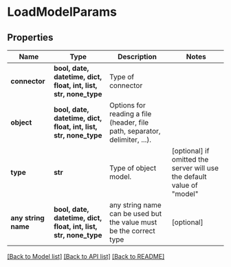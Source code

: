 # LoadModelParams


## Properties
Name | Type | Description | Notes
------------ | ------------- | ------------- | -------------
**connector** | **bool, date, datetime, dict, float, int, list, str, none_type** | Type of connector | 
**object** | **bool, date, datetime, dict, float, int, list, str, none_type** | Options for reading a file (header, file path, separator,         delimiter, ...). | 
**type** | **str** | Type of object model. | [optional]  if omitted the server will use the default value of "model"
**any string name** | **bool, date, datetime, dict, float, int, list, str, none_type** | any string name can be used but the value must be the correct type | [optional]

[[Back to Model list]](../README.md#documentation-for-models) [[Back to API list]](../README.md#documentation-for-api-endpoints) [[Back to README]](../README.md)


